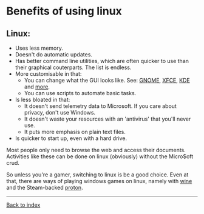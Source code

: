 # Benefits of using linux

## Linux:

* Uses less memory.
* Doesn't do automatic updates.
* Has better command line utilities, which are often quicker to use than their graphical couterparts.
The list is endless.
* More customisable in that:
	* You can change what the GUI looks like.
	See: [GNOME](https://gnome.org), [XFCE](https://xfce.org), [KDE](https://kde.org) and [more](https://www.ubuntupit.com/best-linux-desktop-environment-reviewed-and-compared/).
	* You can use scripts to automate basic tasks.
* Is less bloated in that:
	* It doesn't send telemetry data to Microsoft.
	If you care about privacy, don't use Windows.
	* It doesn't waste your resources with an 'antivirus' that you'll never use.
	* It puts more emphasis on plain text files.
* Is quicker to start up, even with a hard drive.

Most people only need to browse the web and access their documents.
Activities like these can be done on linux (obviously) without the Micro$oft crud.

So unless you're a gamer, switching to linux is be a good choice.
Even at that, there are ways of playing windows games on linux, namely with [wine](https://winehq.org) and the Steam-backed [proton](https://github.com/ValveSoftware/Proton/).

---

[Back to index](index.html)
